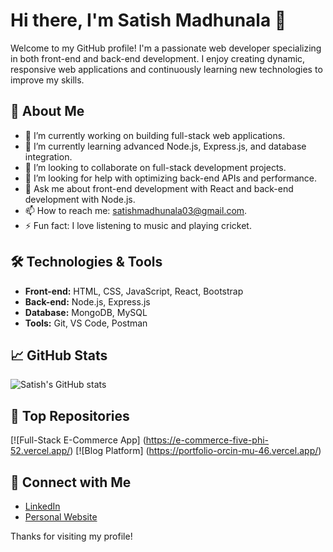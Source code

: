 # Hi there, I'm Satish Madhunala 👋

Welcome to my GitHub profile! I'm a passionate web developer specializing in both front-end and back-end development. I enjoy creating dynamic, responsive web applications and continuously learning new technologies to improve my skills.

## 🚀 About Me

- 🔭 I’m currently working on building full-stack web applications.
- 🌱 I’m currently learning advanced Node.js, Express.js, and database integration.
- 👯 I’m looking to collaborate on full-stack development projects.
- 🤔 I’m looking for help with optimizing back-end APIs and performance.
- 💬 Ask me about front-end development with React and back-end development with Node.js.
- 📫 How to reach me: [satishmadhunala03@gmail.com](mailto:satishmadhunala03@gmail.com).
- ⚡ Fun fact: I love listening to music and playing cricket.

## 🛠️ Technologies & Tools

- **Front-end:** HTML, CSS, JavaScript, React, Bootstrap  
- **Back-end:** Node.js, Express.js  
- **Database:** MongoDB, MySQL  
- **Tools:** Git, VS Code, Postman  

## 📈 GitHub Stats

![Satish's GitHub stats](https://github-readme-stats.vercel.app/api?username=satishmadhunala1&show_icons=true&theme=radical)

## 📂 Top Repositories

[![Full-Stack E-Commerce App] (https://e-commerce-five-phi-52.vercel.app/)
[![Blog Platform] (https://portfolio-orcin-mu-46.vercel.app/)

## 🔗 Connect with Me

- [LinkedIn](https://www.linkedin.com/in/satish-madhunala-671305213/)
- [Personal Website](https://portfolio-orcin-mu-46.vercel.app/)

Thanks for visiting my profile!
